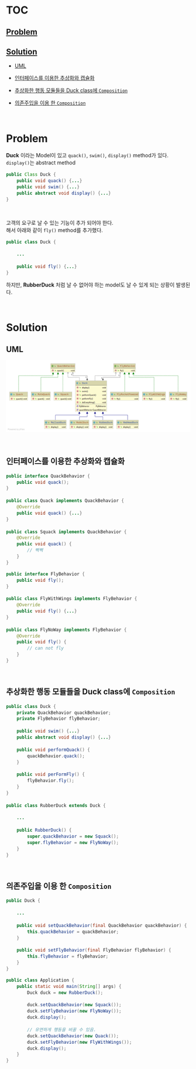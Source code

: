 # TOC

## [Problem](#problem)

## [Solution](#solution)

* [UML](#uml)

* [인터페이스를 이용한 추상화와 캡슐화](#인터페이스를-이용한-추상화와-캡슐화)

* [추상화한 행동 모듈들을 Duck class에 `Composition`](#추상화한-행동-모듈들을-duck-class에-composition)

* [의존주입을 이용 한 `Composition`](#의존주입을-이용-한-composition)

<br>

# Problem

__Duck__ 이라는 Model이 있고 `quack()`, `swim()`, `display()` method가 있다.
`display()`는 abstract method

```java
public Class Duck {
    public void quack() {...}
    public void swim() {...}
    public abstract void display() {...}
}
```

<br>

고객의 요구로 날 수 있는 기능이 추가 되어야 한다.  
해서 아래와 같이 `fly()` method를 추가했다. 

```java
public class Duck {

    ...

    public void fly() {...}
}
```

하지만, __RubberDuck__ 처럼 날 수 없어야 하는 model도 날 수 있게 되는 상황이 발생된다.

<br>

# Solution

## UML
![strategy](../strategy/strategy-duck.png)

<br>

## 인터페이스를 이용한 추상화와 캡슐화

```java
public interface QuackBehavior {
    public void quack();
}

public class Quack implements QuackBehavior {
    @Override
    public void quack() {...}
}

public class Squack implements QuackBehavior {
    @Override
    public void quack() {
        // 삑삑
    }
}
```

```java
public interface FlyBehavior {
    public void fly();
}

public class FlyWithWings implements FlyBehavior {
    @Override
    public void fly() {...}
}

public class FlyNoWay implements FlyBehavior {
    @Override
    public void fly() {
        // can not fly
    }
}
```

<br>

## 추상화한 행동 모듈들을 Duck class에 `Composition`

```java
public class Duck {
    private QuackBehavior quackBehavior;
    private FlyBehavior flyBehavior;

    public void swim() {...}
    public abstract void display() {...}

    public void performQuack() {
        quackBehavior.quack();
    }

    public void perFormFly() {
        flyBehavior.fly();
    }
}

public class RubberDuck extends Duck {

    ...

    public RubberDuck() {
        super.quackBehavior = new Squack();
        super.flyBehavior = new FlyNoWay();
    }
}
```

<br>

## 의존주입을 이용 한 `Composition`

```java
public Duck {

    ...

    public void setQuackBehavior(final QuackBehavior quackBehavior) {
        this.quackBehavior = quackBehavior;
    }
    
    public void setFlyBehavior(final FlyBehavior flyBehavior) {
        this.flyBehavior = flyBehavior;
    }
}
```

```java
public class Application {
    public static void main(String[] args) {
        Duck duck = new RubberDuck();

        duck.setQuackBehavior(new Squack());
        duck.setFlyBehavior(new FlyNoWay());
        duck.display();

        // 유연하게 행동을 바꿀 수 있음.
        duck.setQuackBehavior(new Quack());
        duck.setFlyBehavior(new FlyWithWings());
        duck.display();
    }
}
```
